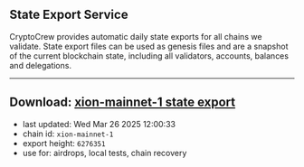 ## State Export Service
CryptoCrew provides automatic daily state exports for all chains we validate. State export files can be used as genesis files and are a snapshot of the current blockchain state, including all validators, accounts, balances and delegations.

---
**Download: [xion-mainnet-1 state export](https://dl-eu2.ccvalidators.com/SERVICE/xion/xion-mainnet-1_export_6276351.json)**
---

- last updated: Wed Mar 26 2025 12:00:33
- chain id: `xion-mainnet-1`
- export height: `6276351`
- use for: airdrops, local tests, chain recovery
